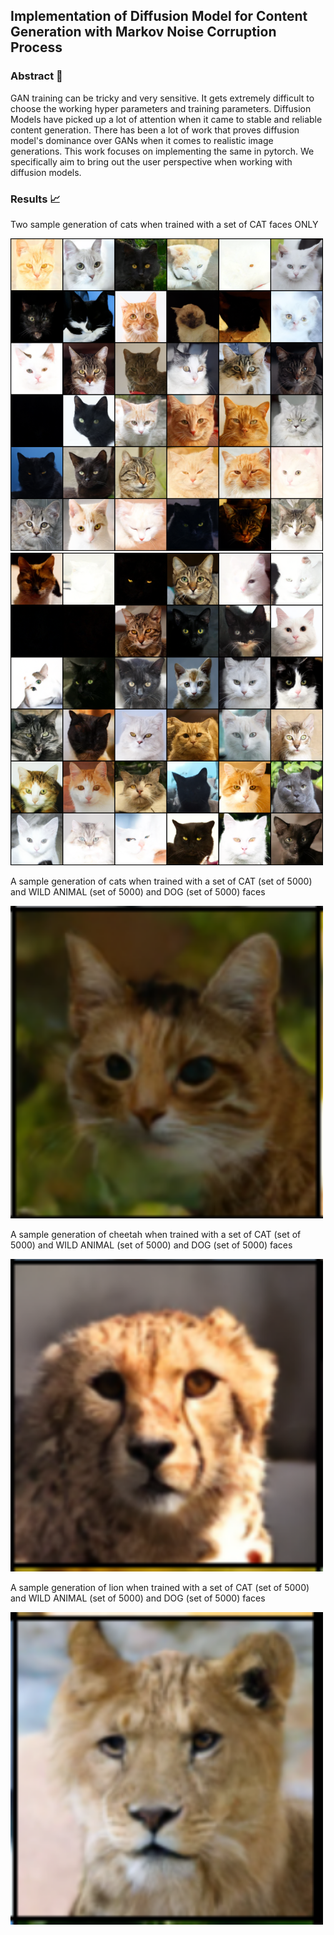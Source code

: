 ## Implementation of Diffusion Model for Content Generation with Markov Noise Corruption Process

### Abstract 📑

GAN training can be tricky and very sensitive. It gets extremely difficult to choose the working hyper parameters and training parameters. Diffusion Models have picked up a lot of attention when it came to stable and reliable content generation. 
There has been a lot of work that proves diffusion model's dominance over GANs when it comes to realistic image generations. This work focuses on implementing the same in pytorch.
We specifically aim to bring out the user perspective when working with diffusion models. 

### Results 📈

Two sample generation of cats when trained with a set of CAT faces ONLY
<div align='left'>
<img src = 'cat_images/sample-493.png'
     width="500" 
     height="500">
</div>

<div align='left'>
<img src = 'cat_images/sample-478.png'
     width="500" 
     height="500">
</div>

A sample generation of cats when trained with a set of CAT (set of 5000) and WILD ANIMAL (set of 5000) and DOG (set of 5000) faces
<div align='left'>
<img src = 'cat_dog_wild_images/cat6.png'
     width="500" 
     height="500">
</div>

A sample generation of cheetah when trained with a set of CAT (set of 5000) and WILD ANIMAL (set of 5000) and DOG (set of 5000) faces
<div align='left'>
<img src = 'cat_dog_wild_images/cheetah2.png'
     width="500" 
     height="500">
</div>

A sample generation of lion when trained with a set of CAT (set of 5000) and WILD ANIMAL (set of 5000) and DOG (set of 5000) faces
<div align='left'>
<img src = 'cat_dog_wild_images/lion2.png'
     width="500" 
     height="500">
</div>
